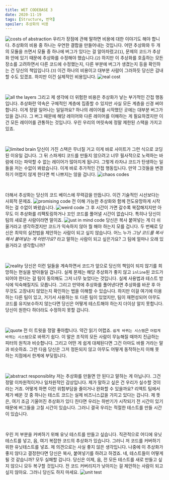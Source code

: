 ```yaml
---
title: WET CODEBASE 3
date: 2020-11-19
tags: [Structure, 번역]
spoiler: 추상화의 비용
---
```


![costs of abstraction](../assets/image/post/wet-base/costs-of-abstraction.png)
우리가 장점에 관해 말하면 비용에 대한 이야기도 해야 합니다. 추상화의 비용 중 하나는 우연한 결합을 만들어내는 것입니다. 어떤 추상화와 두 개의 모듈을 쓰면서 모듈 중 하나에 버그가 있다는 걸 알아차렸고(`1`), 문제의 코드가 추상화 안에 있기 때문에 추상화를 수정해야 했습니다.(`2`) 하지만 이 추상화를 호출하는 모든 장소를 고려하면서 다른 코드에 수정했는지, 다른 부분에 버그가 생겼는지 등을 확인하는 건 당신의 책임입니다.(`3`) 이건 하나의 비용이고 대부분 사람이 그러하듯 당신은 감내할 수도 있겠죠. 하지만 이건 실제적인 비용입니다.
![real cost](../assets/image/post/wet-base/real-cost.jpg)

&nbsp;

![all the layers](../assets/image/post/wet-base/another-layers.png)
그리고 제 생각에 더 위험한 비용은 추상화가 낳는 부가적인 간접 행동입니다. 추상화란 약속은 구체적인 계층에 집중할 수 있지만 사실 모든 계층을 신경 써야 합니다. 이게 정말 일어나는 일일까요? 하나의 레이어를 시작했던 곳에는 대부분 버그가 있을 겁니다. 그 버그 때문에 해당 레이어와 다른 레이어를 이해하는 게 필요하겠지만 이건 모든 레이어를 관통하는 것입니다. 우린 우리의 머릿속에 정말 제한된 스택을 가지고 있죠.

&nbsp;

![limited brain](../assets/image/post/wet-base/limited-brain.png)
당신이 가진 스택은 무너질 거고 이게 바로 사이트가 그런 식으로 코딩된 이유일 겁니다. 그 뒤 스파게티 코드를 만들지 않으려고 너무 필사적으로 노력하는 바람에 더는 파악할 수 없는 레이어가 많아지게 됩니다. 그렇게 라자냐 코드가 탄생하는 일들을 저는 수없이 봐왔습니다. 이게 바로 추가적인 간접 행동입니다. 만약 그것들을 변경하기 어렵지 않게 한다면 썩 나쁘지는 않을 겁니다.
![chaos codes](../assets/image/post/wet-base/spaghetti-code.png)

&nbsp;

더해서 추상화는 당신의 코드 베이스에 무력감을 만듭니다. 이건 기술적인 시선보다는 사회적 문제죠.
![promising code](../assets/image/post/wet-base/promising-code.png) 전 이해 가능한 추상화와 함께 전도유망하게 시작하는 걸 수없이 봐왔습니다. ![weird code](../assets/image/post/wet-base/getting-weird-code.png) 그 후 시간이 가면 갈수록 복잡해지지만 아무도 이 추상화를 리팩토링하거나 꼬인 코드를 풀어낼 시간이 없습니다. 특히나 당신이 팀의 새로운 사람이라면 말이죠. ![just in mind code](../assets/image/post/wet-base/just-in-mind-code.png) 당신은 복사 붙여넣는 게 더 쉬울거라고 생각하겠지만 코드가 익숙하지 않아 뭘 해야 하는지 모를 겁니다. 두 번째로 당신은 최악의 실천법을 제안하는 사람이 되고 싶지 않습니다. 어느 누가 _그냥 코드를 복사해서 붙여넣는 게 어떤가요?_ 라고 말하는 사람이 되고 싶은가요? 그 팀에 얼마나 오래 있을거라고 생각합니까?

&nbsp;

![reality](../assets/image/post/wet-base/accept-reality.png)
당신은 이런 일들을 계속하면서 코드가 앞으로 당신의 책임이 되지 않기를 희망하는 현실을 받아들일 겁니다. 실제 문제는 해당 추상화가 좋지 않고 `inline`된 코드가 되어야 한다는 걸 팀이 동의해도 그저 너무 늦었다는 것입니다. 실제 사용법과 테스트 방식에 익숙해질지도 모릅니다. 그리고 만약에 추상화를 풀어낸다면 추상화를 바꾼 후 아무것도 고장내지 않았는지 확인하는 법을 이해할 수 있습니다. 하지만 이걸 여기에 이용하는 다른 팀이 있고, 거기서 사용하는 또 다른 팀이 있었지만, 팀이 재편성되어 아무도 코드를 유지보수하지 않는다면 당신은 어떻게 테스트해야 하는지 더이상 알지 못합니다. 당신이 원한다 하더라도 수정하지 못할 겁니다.

&nbsp;

![quote](../assets/image/post/wet-base/tweet.png)
전 이 트윗을 정말 좋아합니다. 약간 읽기 어렵죠. `쉽게 바뀌는 시스템`은 `어렵게 바뀌는 시스템`으로 바뀌기 쉽다. 이 말은 조직의 모든 사람이 무능해질 때까지 진급하는 피터의 원칙과 비슷합니다. 그리고 어떤 게 쉽게 대체된다면 그건 아마도 바뀔 거라는 말과 비슷하죠. 그런 다음 당신은 그저 정돈되지 않고 아무도 어떻게 동작하는지 이해 못 하는 지점에서 한계에 부딪힙니다.

&nbsp;

![abstract responsiblity](../assets/image/post/wet-base/abstract-resp.png)
저는 추상화를 만들면 안 된다고 말하는 게 아닙니다. 그건 정말 이차원적이거나 일차원적인 감상입니다. 제가 말하고 싶은 건 우리가 실수할 것이라는 거죠. 어떻게 하면 이런 위험부담을 줄이거나 완화할 수 있을까요? 리액트 팀에서 제가 배운 것 중 하나는 테스트 코드는 실제 비즈니스값을 가지고 있다는 겁니다. 제 뜻은, 여기 조금 기울어진 추상화가 있디 친다면 우리는 하반기가 시작되기 전 시간이 있기 때문에 버그들을 고칠 시간이 있습니다. 그러니 결국 우리는 적절한 테스트를 만들 시간이 있습니다.

&nbsp;

우린 저 부분을 커버하기 위해 유닛 테스트를 만들고 싶습니다. 직관적으로 어디에 유닛테스트를 넣고, 음, 여기 복잡한 코드의 추상화가 있습니다. 그러니 저 코드를 커버하기 위한 유닛테스트를 넣죠. 제 의견으로는 사실 좋지 않은 생각입니다. 나중에 이 추상화가 좋지 않다고 결정한다면 당신은 복사, 붙여넣기를 하려고 하겠죠. 네, 테스트들이 어떻게 될 것 같습니까? 모두 실패할 겁니다. 당신은 이제, 음, 전 모든 테스트를 새로 만들고 싶지 않으니 모두 복구할 것입니다. 전 코드 커버리지가 낮아지는 걸 제안하는 사람이 되고 싶지 않아요. 그러니 당신도 하지 마세요.
![unit test](../assets/image/post/wet-base/unit-test.png)